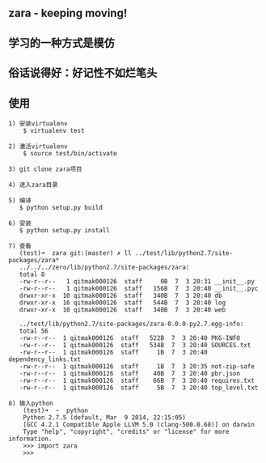 zara - keeping moving!
-----------------------------------

## 学习的一种方式是模仿

## 俗话说得好：好记性不如烂笔头

## 使用

    1) 安装virtualenv
        $ virtualenv test

    2) 激活virtualenv
        $ source test/bin/activate

    3) git clone zara项目
        
    4) 进入zara目录

    5) 编译
       $ python setup.py build

    6) 安装
       $ python setup.py install

    7) 查看
       (test)➜  zara git:(master) ✗ ll ../test/lib/python2.7/site-packages/zara*
       ../../../zero/lib/python2.7/site-packages/zara:
       total 8
       -rw-r--r--   1 qitmak000126  staff     0B  7  3 20:31 __init__.py
       -rw-r--r--   1 qitmak000126  staff   156B  7  3 20:40 __init__.pyc
       drwxr-xr-x  10 qitmak000126  staff   340B  7  3 20:40 db
       drwxr-xr-x  16 qitmak000126  staff   544B  7  3 20:40 log
       drwxr-xr-x  10 qitmak000126  staff   340B  7  3 20:40 web

       ../test/lib/python2.7/site-packages/zara-0.0.0-py2.7.egg-info:
       total 56
       -rw-r--r--  1 qitmak000126  staff   522B  7  3 20:40 PKG-INFO
       -rw-r--r--  1 qitmak000126  staff   534B  7  3 20:40 SOURCES.txt
       -rw-r--r--  1 qitmak000126  staff     1B  7  3 20:40 dependency_links.txt
       -rw-r--r--  1 qitmak000126  staff     1B  7  3 20:35 not-zip-safe
       -rw-r--r--  1 qitmak000126  staff    40B  7  3 20:40 pbr.json
       -rw-r--r--  1 qitmak000126  staff    66B  7  3 20:40 requires.txt
       -rw-r--r--  1 qitmak000126  staff     5B  7  3 20:40 top_level.txt

    8) 输入python
        (test)➜  ~  python
        Python 2.7.5 (default, Mar  9 2014, 22:15:05)
        [GCC 4.2.1 Compatible Apple LLVM 5.0 (clang-500.0.68)] on darwin
        Type "help", "copyright", "credits" or "license" for more information.
        >>> import zara
        >>>

